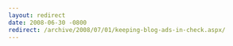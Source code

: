 ```yaml
---
layout: redirect
date: 2008-06-30 -0800
redirect: /archive/2008/07/01/keeping-blog-ads-in-check.aspx/
---
```

